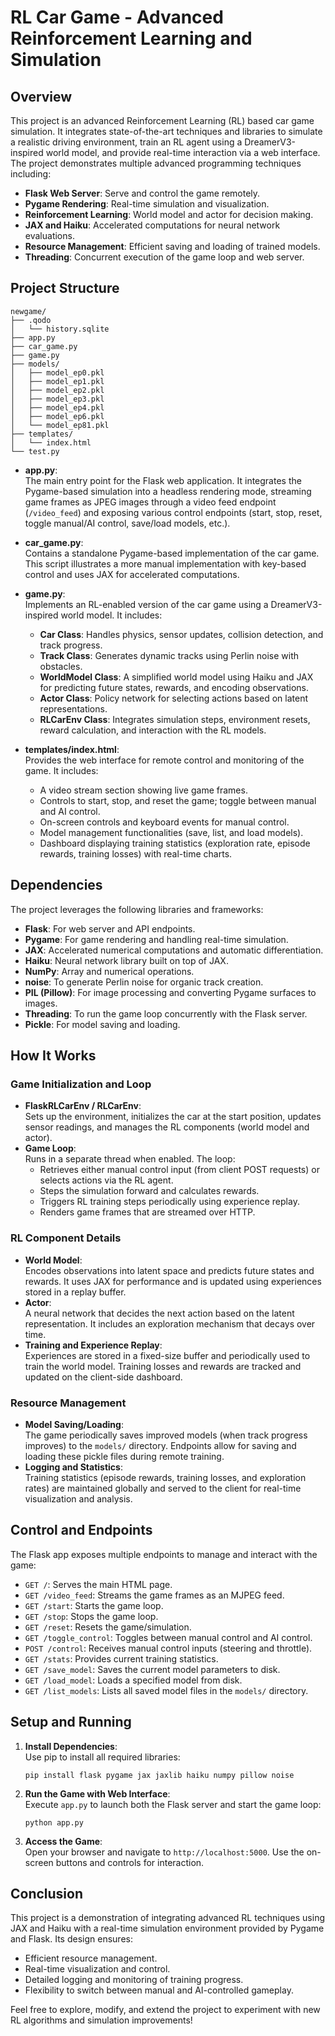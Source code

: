 # RL Car Game - Advanced Reinforcement Learning and Simulation



## Overview

This project is an advanced Reinforcement Learning (RL) based car game simulation. It integrates state-of-the-art techniques and libraries to simulate a realistic driving environment, train an RL agent using a DreamerV3-inspired world model, and provide real-time interaction via a web interface. The project demonstrates multiple advanced programming techniques including:
- **Flask Web Server**: Serve and control the game remotely.
- **Pygame Rendering**: Real-time simulation and visualization.
- **Reinforcement Learning**: World model and actor for decision making.
- **JAX and Haiku**: Accelerated computations for neural network evaluations.
- **Resource Management**: Efficient saving and loading of trained models.
- **Threading**: Concurrent execution of the game loop and web server.

## Project Structure

```
newgame/
├── .qodo
│   └── history.sqlite
├── app.py
├── car_game.py
├── game.py
├── models/
│   ├── model_ep0.pkl
│   ├── model_ep1.pkl
│   ├── model_ep2.pkl
│   ├── model_ep3.pkl
│   ├── model_ep4.pkl
│   ├── model_ep6.pkl
│   └── model_ep81.pkl
├── templates/
│   └── index.html
└── test.py
```

- **app.py**:  
  The main entry point for the Flask web application. It integrates the Pygame-based simulation into a headless rendering mode, streaming game frames as JPEG images through a video feed endpoint (`/video_feed`) and exposing various control endpoints (start, stop, reset, toggle manual/AI control, save/load models, etc.).

- **car_game.py**:  
  Contains a standalone Pygame-based implementation of the car game. This script illustrates a more manual implementation with key-based control and uses JAX for accelerated computations.

- **game.py**:  
  Implements an RL-enabled version of the car game using a DreamerV3-inspired world model. It includes:
  - **Car Class**: Handles physics, sensor updates, collision detection, and track progress.
  - **Track Class**: Generates dynamic tracks using Perlin noise with obstacles.
  - **WorldModel Class**: A simplified world model using Haiku and JAX for predicting future states, rewards, and encoding observations.
  - **Actor Class**: Policy network for selecting actions based on latent representations.
  - **RLCarEnv Class**: Integrates simulation steps, environment resets, reward calculation, and interaction with the RL models.
  
- **templates/index.html**:  
  Provides the web interface for remote control and monitoring of the game. It includes:
  - A video stream section showing live game frames.
  - Controls to start, stop, and reset the game; toggle between manual and AI control.
  - On-screen controls and keyboard events for manual control.
  - Model management functionalities (save, list, and load models).
  - Dashboard displaying training statistics (exploration rate, episode rewards, training losses) with real-time charts.

## Dependencies

The project leverages the following libraries and frameworks:
- **Flask**: For web server and API endpoints.
- **Pygame**: For game rendering and handling real-time simulation.
- **JAX**: Accelerated numerical computations and automatic differentiation.
- **Haiku**: Neural network library built on top of JAX.
- **NumPy**: Array and numerical operations.
- **noise**: To generate Perlin noise for organic track creation.
- **PIL (Pillow)**: For image processing and converting Pygame surfaces to images.
- **Threading**: To run the game loop concurrently with the Flask server.
- **Pickle**: For model saving and loading.

## How It Works

### Game Initialization and Loop
- **FlaskRLCarEnv / RLCarEnv**:  
  Sets up the environment, initializes the car at the start position, updates sensor readings, and manages the RL components (world model and actor).  
- **Game Loop**:  
  Runs in a separate thread when enabled. The loop:
  - Retrieves either manual control input (from client POST requests) or selects actions via the RL agent.
  - Steps the simulation forward and calculates rewards.
  - Triggers RL training steps periodically using experience replay.
  - Renders game frames that are streamed over HTTP.

### RL Component Details
- **World Model**:  
  Encodes observations into latent space and predicts future states and rewards. It uses JAX for performance and is updated using experiences stored in a replay buffer.
- **Actor**:  
  A neural network that decides the next action based on the latent representation. It includes an exploration mechanism that decays over time.
- **Training and Experience Replay**:  
  Experiences are stored in a fixed-size buffer and periodically used to train the world model. Training losses and rewards are tracked and updated on the client-side dashboard.

### Resource Management
- **Model Saving/Loading**:  
  The game periodically saves improved models (when track progress improves) to the `models/` directory. Endpoints allow for saving and loading these pickle files during remote training.
- **Logging and Statistics**:  
  Training statistics (episode rewards, training losses, and exploration rates) are maintained globally and served to the client for real-time visualization and analysis.

## Control and Endpoints

The Flask app exposes multiple endpoints to manage and interact with the game:
- `GET /`: Serves the main HTML page.
- `GET /video_feed`: Streams the game frames as an MJPEG feed.
- `GET /start`: Starts the game loop.
- `GET /stop`: Stops the game loop.
- `GET /reset`: Resets the game/simulation.
- `GET /toggle_control`: Toggles between manual control and AI control.
- `POST /control`: Receives manual control inputs (steering and throttle).
- `GET /stats`: Provides current training statistics.
- `GET /save_model`: Saves the current model parameters to disk.
- `GET /load_model`: Loads a specified model from disk.
- `GET /list_models`: Lists all saved model files in the `models/` directory.

## Setup and Running

1. **Install Dependencies**:  
   Use pip to install all required libraries:
   ```
   pip install flask pygame jax jaxlib haiku numpy pillow noise
   ```
2. **Run the Game with Web Interface**:  
   Execute `app.py` to launch both the Flask server and start the game loop:
   ```
   python app.py
   ```
3. **Access the Game**:  
   Open your browser and navigate to `http://localhost:5000`. Use the on-screen buttons and controls for interaction.

## Conclusion

This project is a demonstration of integrating advanced RL techniques using JAX and Haiku with a real-time simulation environment provided by Pygame and Flask. Its design ensures:
- Efficient resource management.
- Real-time visualization and control.
- Detailed logging and monitoring of training progress.
- Flexibility to switch between manual and AI-controlled gameplay.

Feel free to explore, modify, and extend the project to experiment with new RL algorithms and simulation improvements!
